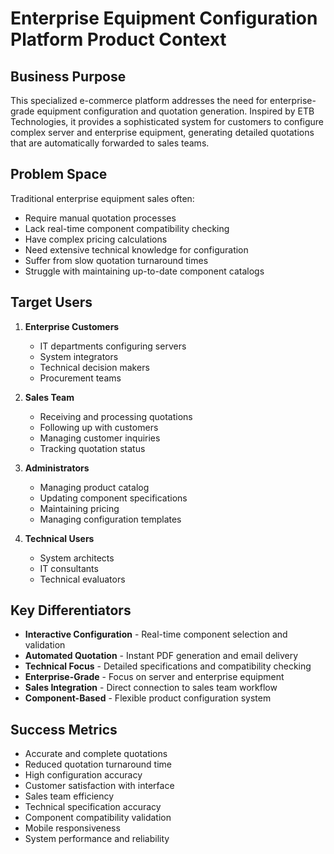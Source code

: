 # Enterprise Equipment Configuration Platform Product Context

## Business Purpose
This specialized e-commerce platform addresses the need for enterprise-grade equipment configuration and quotation generation. Inspired by ETB Technologies, it provides a sophisticated system for customers to configure complex server and enterprise equipment, generating detailed quotations that are automatically forwarded to sales teams.

## Problem Space
Traditional enterprise equipment sales often:
- Require manual quotation processes
- Lack real-time component compatibility checking
- Have complex pricing calculations
- Need extensive technical knowledge for configuration
- Suffer from slow quotation turnaround times
- Struggle with maintaining up-to-date component catalogs

## Target Users
1. **Enterprise Customers**
   - IT departments configuring servers
   - System integrators
   - Technical decision makers
   - Procurement teams

2. **Sales Team**
   - Receiving and processing quotations
   - Following up with customers
   - Managing customer inquiries
   - Tracking quotation status

3. **Administrators**
   - Managing product catalog
   - Updating component specifications
   - Maintaining pricing
   - Managing configuration templates

4. **Technical Users**
   - System architects
   - IT consultants
   - Technical evaluators

## Key Differentiators
- **Interactive Configuration** - Real-time component selection and validation
- **Automated Quotation** - Instant PDF generation and email delivery
- **Technical Focus** - Detailed specifications and compatibility checking
- **Enterprise-Grade** - Focus on server and enterprise equipment
- **Sales Integration** - Direct connection to sales team workflow
- **Component-Based** - Flexible product configuration system

## Success Metrics
- Accurate and complete quotations
- Reduced quotation turnaround time
- High configuration accuracy
- Customer satisfaction with interface
- Sales team efficiency
- Technical specification accuracy
- Component compatibility validation
- Mobile responsiveness
- System performance and reliability 